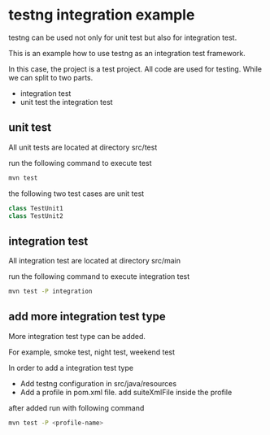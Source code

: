 # testng integration example


testng can be used not only for unit test but also for integration test.

This is an example how to use testng as an integration test framework.

In this case, the project is a test project. All code are used for testing.
While we can split to two parts.

* integration test
* unit test the integration test

## unit test

All unit tests are located at directory src/test

run the following command to execute test

```bash
mvn test
```

the following two test cases are unit test

```java
class TestUnit1
class TestUnit2
```

## integration test

All integration test are located at directory src/main

run the following command to execute integration test

```bash
mvn test -P integration
```

## add more integration test type

More integration test type can be added.

For example, smoke test, night test, weekend test

In order to add a integration test type

* Add testng configuration in src/java/resources
* Add a profile in pom.xml file. add suiteXmlFile inside the profile

after added run with following command

```bash 
mvn test -P <profile-name> 
```

